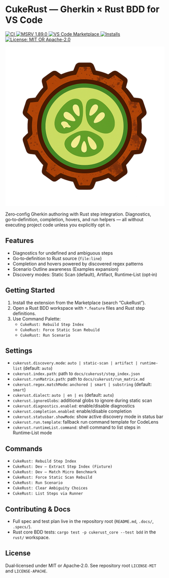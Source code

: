 # CukeRust — Gherkin × Rust BDD for VS Code

[
![CI](https://img.shields.io/github/actions/workflow/status/veighnsche/cukerust/ci.yml?branch=main&logo=github&label=CI)
](https://github.com/veighnsche/cukerust/actions/workflows/ci.yml)
[
![MSRV 1.89.0](https://img.shields.io/badge/MSRV-1.89.0-orange)
](https://github.com/veighnsche/cukerust#msrv)
[
![VS Code Marketplace](https://img.shields.io/visual-studio-marketplace/v/Veighnsche.cukerust?label=VS%20Marketplace)
](https://marketplace.visualstudio.com/items?itemName=Veighnsche.cukerust)
[
![Installs](https://img.shields.io/visual-studio-marketplace/i/Veighnsche.cukerust?label=Installs)
](https://marketplace.visualstudio.com/items?itemName=Veighnsche.cukerust)
[
![License: MIT OR Apache-2.0](https://img.shields.io/badge/license-MIT%20OR%20Apache--2.0-blue)
](https://github.com/veighnsche/cukerust#license)

![CukeRust Logo](images/LOGO.png)

Zero‑config Gherkin authoring with Rust step integration. Diagnostics, go‑to‑definition, completion, hovers, and run helpers — all without executing project code unless you explicitly opt in.

## Features

- Diagnostics for undefined and ambiguous steps
- Go‑to‑definition to Rust source (`file:line`)
- Completion and hovers powered by discovered regex patterns
- Scenario Outline awareness (Examples expansion)
- Discovery modes: Static Scan (default), Artifact, Runtime‑List (opt‑in)

## Getting Started

1) Install the extension from the Marketplace (search “CukeRust”).
2) Open a Rust BDD workspace with `*.feature` files and Rust step definitions.
3) Use Command Palette:
   - `CukeRust: Rebuild Step Index`
   - `CukeRust: Force Static Scan Rebuild`
   - `CukeRust: Run Scenario`

## Settings

- `cukerust.discovery.mode`: `auto | static-scan | artifact | runtime-list` (default: `auto`)
- `cukerust.index.path`: path to `docs/cukerust/step_index.json`
- `cukerust.runMatrix.path`: path to `docs/cukerust/run_matrix.md`
- `cukerust.regex.matchMode`: `anchored | smart | substring` (default: `smart`)
- `cukerust.dialect`: `auto | en | es` (default: `auto`)
- `cukerust.ignoreGlobs`: additional globs to ignore during static scan
- `cukerust.diagnostics.enabled`: enable/disable diagnostics
- `cukerust.completion.enabled`: enable/disable completion
- `cukerust.statusbar.showMode`: show active discovery mode in status bar
- `cukerust.run.template`: fallback run command template for CodeLens
- `cukerust.runtimeList.command`: shell command to list steps in Runtime‑List mode

## Commands

- `CukeRust: Rebuild Step Index`
- `CukeRust: Dev — Extract Step Index (Fixture)`
- `CukeRust: Dev — Match Micro Benchmark`
- `CukeRust: Force Static Scan Rebuild`
- `CukeRust: Run Scenario`
- `CukeRust: Clear Ambiguity Choices`
- `CukeRust: List Steps via Runner`

## Contributing & Docs

- Full spec and test plan live in the repository root (`README.md`, `.docs/`, `.specs/`).
- Rust core BDD tests: `cargo test -p cukerust_core --test bdd` in the `rust/` workspace.

## License

Dual‑licensed under MIT or Apache‑2.0. See repository root `LICENSE-MIT` and `LICENSE-APACHE`.
